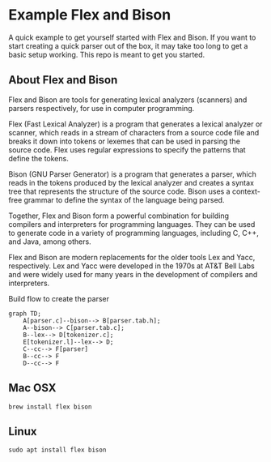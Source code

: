 # Example Flex and Bison

A quick example to get yourself started with Flex and Bison.
If you want to start creating a quick parser out of the box, it may take too long to get a basic setup working.
This repo is meant to get you started.

## About Flex and Bison

Flex and Bison are tools for generating lexical analyzers (scanners) and parsers respectively, for use in computer programming.

Flex (Fast Lexical Analyzer) is a program that generates a lexical analyzer or scanner, which reads in a stream of characters from a source code file and breaks it down into tokens or lexemes that can be used in parsing the source code. Flex uses regular expressions to specify the patterns that define the tokens.

Bison (GNU Parser Generator) is a program that generates a parser, which reads in the tokens produced by the lexical analyzer and creates a syntax tree that represents the structure of the source code. Bison uses a context-free grammar to define the syntax of the language being parsed.

Together, Flex and Bison form a powerful combination for building compilers and interpreters for programming languages. They can be used to generate code in a variety of programming languages, including C, C++, and Java, among others.

Flex and Bison are modern replacements for the older tools Lex and Yacc, respectively. Lex and Yacc were developed in the 1970s at AT&T Bell Labs and were widely used for many years in the development of compilers and interpreters.

Build flow to create the parser
```mermaid
graph TD;
    A[parser.c]--bison--> B[parser.tab.h];
    A--bison--> C[parser.tab.c];
    B--lex--> D[tokenizer.c];
    E[tokenizer.l]--lex--> D;
    C--cc--> F[parser]
    B--cc--> F
    D--cc--> F
```

## Mac OSX

```
brew install flex bison
```

## Linux

```
sudo apt install flex bison
```

